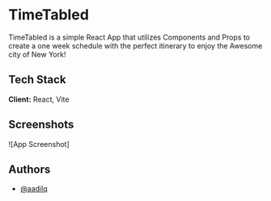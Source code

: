 
# TimeTabled

TimeTabled is a simple React App that utilizes Components and Props to create a one week schedule with the perfect itinerary to enjoy the Awesome city of New York!  


## Tech Stack

**Client:** React, Vite




## Screenshots

![App Screenshot]
## Authors

- [@aadilq](https://github.com/aadilq)

